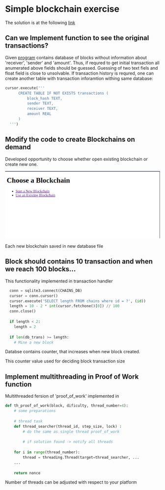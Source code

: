 # Simple blockchain exercise

The solution is at the following [link](https://replit.com/@CyberTDan/BlockchainFlask-1#main.py)

## Can we Implement function to see the original transactions?
Given [program](https://replit.com/@enghamzasalem/BlockchainFlask#main.py) contains database of blocks without information about 'receiver', 'sender' and 'amount'.
Thus, if requred to get initial transaction all anumerated above fields should be guessed. Guessing of two text fiels and float field is close to unsolvable.
If transaction history is requred, one can create another table with transaction inforamtion withing same database:
```python
cursor.execute('''
      CREATE TABLE IF NOT EXISTS transactions (
          block_hash TEXT,
          sender TEXT,
          receiver TEXT,
          amount REAL
      )
  ''')
```

## Modify the code to create Blockchains on demand

Developed opportunity to choose whether open existing blockchain or create new one.

![alt text](img/OnDemand.jpg?raw=true)

Each new blockchain saved in new database file

## Block should contains 10 transaction and when we reach 100 blocks...

This functionality implemented in transaction handler

```python
  conn = sqlite3.connect(CHAINS_DB)
  cursor = conn.cursor()
  cursor.execute('SELECT length FROM chains where id = ?', (id))
  length = 10 - 2 * int(cursor.fetchone()[0]) // 100
  conn.close()

  if length < 2:
    length = 2
    
  if len(db_trans) >= length:
    # Mine a new block
```
Databse contains counter, that increases when new block created. 

This counter value used for deciding block transaction size

## Implement multithreading in Proof of Work function

Multithreaded fersion of 'proof_of_work' implemented in

```python
def th_proof_of_work(block, dificulty, thread_number=4):
    # some preparations

    # thread task 
    def thread_searcher(thread_id, step_size, lock) :
        # do the same as single thread proof_of_work 

        # if solution found -> notify all threads

    for i in range(thread_number):
        thread = threading.Thread(target=thread_searcher, ...
    ...

    return nonce
```

Number of threads can be adjusted with respect to your platform
